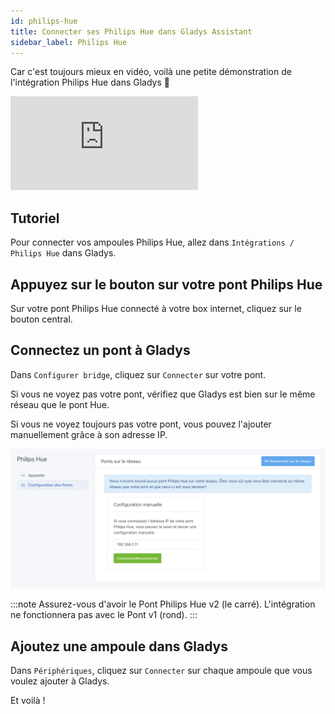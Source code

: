 ```yaml
---
id: philips-hue
title: Connecter ses Philips Hue dans Gladys Assistant
sidebar_label: Philips Hue
---
```


Car c'est toujours mieux en vidéo, voilà une petite démonstration de l'intégration Philips Hue dans Gladys 🙂

<div class="youtubeVideoContainerInBlog">
<iframe  src="https://www.youtube.com/embed/PjLx7TYZdRM" frameborder="0" allow="accelerometer; autoplay; clipboard-write; encrypted-media; gyroscope; picture-in-picture" allowfullscreen></iframe>
</div>

## Tutoriel

Pour connecter vos ampoules Philips Hue, allez dans `Intégrations / Philips Hue` dans Gladys.

## Appuyez sur le bouton sur votre pont Philips Hue

Sur votre pont Philips Hue connecté à votre box internet, cliquez sur le bouton central.

## Connectez un pont à Gladys

Dans `Configurer bridge`, cliquez sur `Connecter` sur votre pont.

Si vous ne voyez pas votre pont, vérifiez que Gladys est bien sur le même réseau que le pont Hue.

Si vous ne voyez toujours pas votre pont, vous pouvez l'ajouter manuellement grâce à son adresse IP.

![Manual Bridge IP Configuration](../../../../../static/img/docs/fr/configuration/philips-hue/philips_hue_manual_ip_configuration.png)

:::note
Assurez-vous d'avoir le Pont Philips Hue v2 (le carré). L'intégration ne fonctionnera pas avec le Pont v1 (rond).
:::

## Ajoutez une ampoule dans Gladys

Dans `Périphériques`, cliquez sur `Connecter` sur chaque ampoule que vous voulez ajouter à Gladys.

Et voilà !
